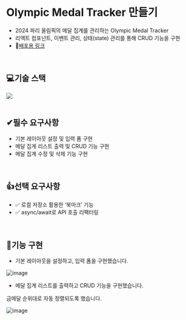 # Olympic Medal Tracker 만들기
- 2024 파리 올림픽의 메달 집계를 관리하는 Olympic Medal Tracker
- 리액트 컴포넌트, 이벤트 관리, 상태(state) 관리를 통해 CRUD 기능을 구현
- 🔭[배포용 링크](https://olympic-medal-tracker-git-main-caras-projects-c508497a.vercel.app/)
<br>

## 💻기술 스택
<div style="display:flex; justify-contents: center;">
  <img src="https://img.shields.io/badge/React-61DAFB?style=flat-square&logo=React&logoColor=black"/>
</div>
<br>

## ✔필수 요구사항
- 기본 레이아웃 설정 및 입력 폼 구현
- 메달 집계 리스트 출력 및 CRUD 기능 구현
- 메달 집계 수정 및 삭제 기능 구현
<br>

## 👍선택 요구사항
- ✅ 로컬 저장소 활용한 ‘북마크’ 기능
- ✅ async/await로 API 호출 리팩터링
<br>

## 🎥기능 구현
- 기본 레이아웃을 설정하고, 입력 폼을 구현했습니다.

![image](https://github.com/user-attachments/assets/6d1bdf33-463d-4f1b-92e3-61366ad7bdeb)

- 메달 집계 리스트를 출력하고 CRUD 기능을 구현했습니다.

금메달 순위대로 자동 정렬되도록 했습니다.

![image](https://github.com/user-attachments/assets/2d84c66e-b82d-49d1-94e3-adb27af53030)
